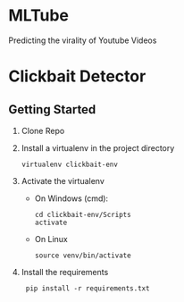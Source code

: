 # MLTube
Predicting the virality of Youtube Videos

# Clickbait Detector

## Getting Started
1. Clone Repo

2. Install a virtualenv in the project directory

       virtualenv clickbait-env

3. Activate the virtualenv
    - On Windows (cmd):

          cd clickbait-env/Scripts
          activate
      
    - On Linux
    
          source venv/bin/activate

3. Install the requirements

        pip install -r requirements.txt
